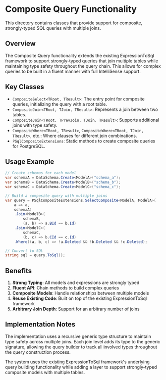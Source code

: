 # Composite Query Functionality

This directory contains classes that provide support for composite, strongly-typed SQL queries with multiple joins.

## Overview

The Composite Query functionality extends the existing ExpressionToSql framework to support strongly-typed queries that join multiple tables while maintaining type safety throughout the query chain. This allows for complex queries to be built in a fluent manner with full IntelliSense support.

## Key Classes

- `CompositeSelect<TRoot, TResult>`: The entry point for composite queries, initializing the query with a root table.
- `CompositeJoin<TRoot, TJoin, TResult>`: Represents a join between two tables.
- `CompositeJoin<TRoot, TPrevJoin, TJoin, TResult>`: Supports additional joins with type safety.
- `CompositeWhere<TRoot, TResult>`, `CompositeWhere<TRoot, TJoin, TResult>`, etc.: Where clauses for different join combinations.
- `PSqlCompositeExtensions`: Static methods to create composite queries for PostgreSQL.

## Usage Example

```csharp
// Create schemas for each model
var schemaA = DataSchema.Create<ModelA>("schema_a");
var schemaB = DataSchema.Create<ModelB>("schema_b");
var schemaC = DataSchema.Create<ModelC>("schema_c");

// Build a composite query with multiple joins
var query = PSqlCompositeExtensions.SelectComposite<ModelA, ModelA>(
    a => a, 
    schemaA)
    .Join<ModelB>(
        schemaB, 
        (a, b) => a.BId == b.Id)
    .Join<ModelC>(
        schemaC, 
        (b, c) => b.CId == c.Id)
    .Where((a, b, c) => !a.Deleted && !b.Deleted && !c.Deleted);

// Convert to SQL 
string sql = query.ToSql();
```

## Benefits

1. **Strong Typing**: All models and expressions are strongly typed
2. **Fluent API**: Chain methods to build complex queries
3. **Composite Models**: Handle relationships between multiple models
4. **Reuse Existing Code**: Built on top of the existing ExpressionToSql framework
5. **Arbitrary Join Depth**: Support for an arbitrary number of joins

## Implementation Notes

The implementation uses a recursive generic type structure to maintain type safety across multiple joins. Each join level adds its type to the generic signature, allowing the query builder to track all involved types throughout the query construction process.

The system uses the existing ExpressionToSql framework's underlying query building functionality while adding a layer to support strongly-typed composite models with multiple tables. 